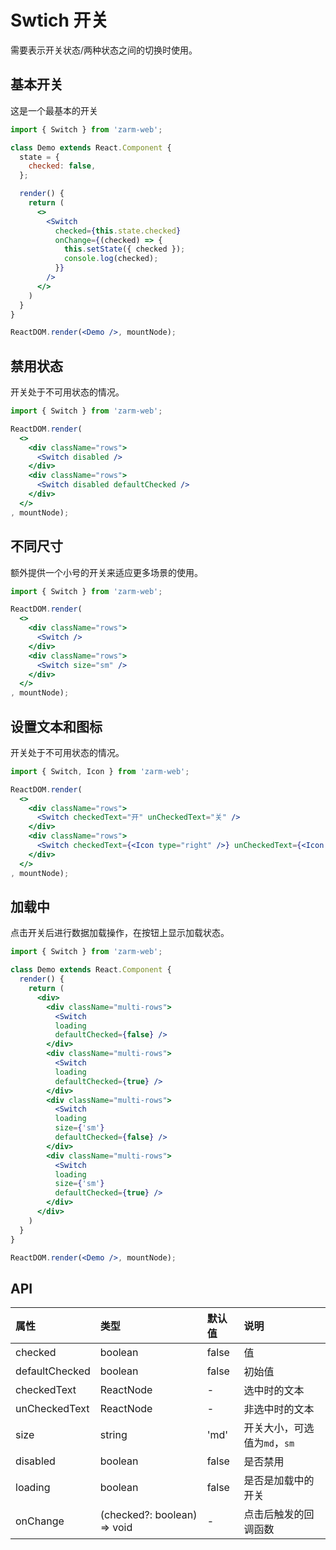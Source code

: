 # Swtich 开关
需要表示开关状态/两种状态之间的切换时使用。



## 基本开关
这是一个最基本的开关

```jsx
import { Switch } from 'zarm-web';

class Demo extends React.Component {
  state = {
    checked: false,
  };

  render() {
    return (
      <>
        <Switch
          checked={this.state.checked}
          onChange={(checked) => {
            this.setState({ checked });
            console.log(checked);
          }}
        />
      </>
    )
  }
}

ReactDOM.render(<Demo />, mountNode);
```



## 禁用状态
开关处于不可用状态的情况。

```jsx
import { Switch } from 'zarm-web';

ReactDOM.render(
  <>
    <div className="rows">
      <Switch disabled />
    </div>
    <div className="rows">
      <Switch disabled defaultChecked />
    </div>
  </>
, mountNode);
```



## 不同尺寸
额外提供一个小号的开关来适应更多场景的使用。

```jsx
import { Switch } from 'zarm-web';

ReactDOM.render(
  <>
    <div className="rows">
      <Switch />
    </div>
    <div className="rows">
      <Switch size="sm" />
    </div>  
  </>
, mountNode);
```


## 设置文本和图标
开关处于不可用状态的情况。

```jsx
import { Switch, Icon } from 'zarm-web';

ReactDOM.render(
  <>
    <div className="rows">
      <Switch checkedText="开" unCheckedText="关" />
    </div>
    <div className="rows">
      <Switch checkedText={<Icon type="right" />} unCheckedText={<Icon type="wrong" />} />
    </div>
  </>
, mountNode);
```



## 加载中
点击开关后进行数据加载操作，在按钮上显示加载状态。

```jsx
import { Switch } from 'zarm-web';

class Demo extends React.Component {
  render() {
    return (
      <div>
        <div className="multi-rows">
          <Switch 
          loading
          defaultChecked={false} />
        </div>
        <div className="multi-rows">
          <Switch 
          loading
          defaultChecked={true} />
        </div>
        <div className="multi-rows">
          <Switch 
          loading
          size={'sm'}
          defaultChecked={false} />
        </div>
        <div className="multi-rows">
          <Switch 
          loading
          size={'sm'}
          defaultChecked={true} />
        </div>
      </div>
    )
  }
}

ReactDOM.render(<Demo />, mountNode);
```



## API

| 属性 | 类型 | 默认值 | 说明 |
| :--- | :--- | :--- | :--- |
| checked | boolean | false | 值 |
| defaultChecked | boolean | false | 初始值 |
| checkedText | ReactNode | - | 选中时的文本 |
| unCheckedText | ReactNode | - | 非选中时的文本 |
| size | string | 'md' | 开关大小，可选值为`md`，`sm`|
| disabled | boolean | false | 是否禁用 |
| loading | boolean | false | 是否是加载中的开关 |
| onChange | (checked?: boolean) => void | - | 点击后触发的回调函数 |